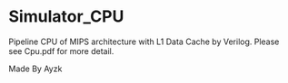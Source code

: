Simulator_CPU
=============

Pipeline CPU of MIPS architecture with L1 Data Cache by Verilog.
Please see Cpu.pdf for more detail.

Made By Ayzk
